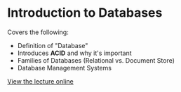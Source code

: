 # Introduction to Databases

Covers the following:

- Definition of "Database"
- Introduces **ACID** and why it's important
- Families of Databases (Relational vs. Document Store)
- Database Management Systems

[View the lecture online](https://nss-evening-cohort-04.github.io/lecture-databases/)
